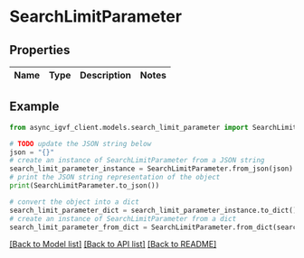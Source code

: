 # SearchLimitParameter


## Properties

Name | Type | Description | Notes
------------ | ------------- | ------------- | -------------

## Example

```python
from async_igvf_client.models.search_limit_parameter import SearchLimitParameter

# TODO update the JSON string below
json = "{}"
# create an instance of SearchLimitParameter from a JSON string
search_limit_parameter_instance = SearchLimitParameter.from_json(json)
# print the JSON string representation of the object
print(SearchLimitParameter.to_json())

# convert the object into a dict
search_limit_parameter_dict = search_limit_parameter_instance.to_dict()
# create an instance of SearchLimitParameter from a dict
search_limit_parameter_from_dict = SearchLimitParameter.from_dict(search_limit_parameter_dict)
```
[[Back to Model list]](../README.md#documentation-for-models) [[Back to API list]](../README.md#documentation-for-api-endpoints) [[Back to README]](../README.md)


